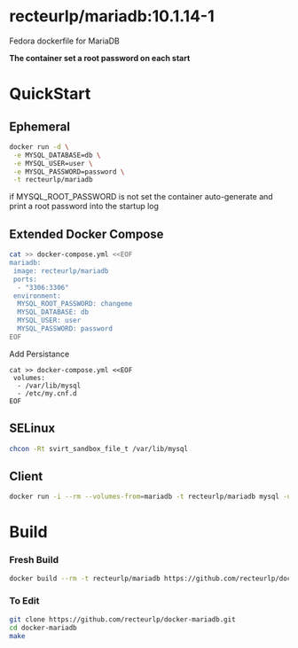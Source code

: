 recteurlp/mariadb:10.1.14-1
===========================

Fedora dockerfile for MariaDB

**The container set a root password on each start**

# QuickStart

## Ephemeral

```bash
docker run -d \
 -e MYSQL_DATABASE=db \
 -e MYSQL_USER=user \
 -e MYSQL_PASSWORD=password \
 -t recteurlp/mariadb
```

if MYSQL_ROOT_PASSWORD is not set the container auto-generate and print a root password into the startup log

## Extended Docker Compose

```bash
cat >> docker-compose.yml <<EOF
mariadb:
 image: recteurlp/mariadb
 ports:
  - "3306:3306"
 environment:
  MYSQL_ROOT_PASSWORD: changeme
  MYSQL_DATABASE: db
  MYSQL_USER: user
  MYSQL_PASSWORD: password
EOF
```

Add Persistance

```
cat >> docker-compose.yml <<EOF
 volumes:
  - /var/lib/mysql
  - /etc/my.cnf.d
EOF
```

## SELinux

```bash
chcon -Rt svirt_sandbox_file_t /var/lib/mysql
```

## Client

```bash
docker run -i --rm --volumes-from=mariadb -t recteurlp/mariadb mysql -u root -p
```

# Build

### Fresh Build

```bash
docker build --rm -t recteurlp/mariadb https://github.com/recteurlp/docker-mariadb.git
```

### To Edit

```bash
git clone https://github.com/recteurlp/docker-mariadb.git
cd docker-mariadb
make
```
